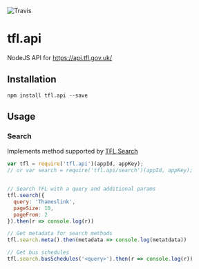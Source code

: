 ![Travis](https://travis-ci.org/easyCZ/tfl.api.svg)

# tfl.api
NodeJS API for https://api.tfl.gov.uk/

## Installation
```
npm install tfl.api --save
```


## Usage

### Search
Implements method supported by [TFL Search](https://api.tfl.gov.uk/#Search)

```javascript
var tfl = require('tfl.api')(appId, appKey);
// or var search = require('tfl.api/search')(appId, appKey);


// Search TFL with a query and additional params
tfl.search({
  query: 'Thameslink',
  pageSize: 10,
  pageFrom: 2
}).then(r => console.log(r))

// Get metadata for search methods
tfl.search.meta().then(metadata => console.log(metatdata))

// Get bus schedules
tfl.search.busSchedules('<query>').then(r => console.log(r))

```
